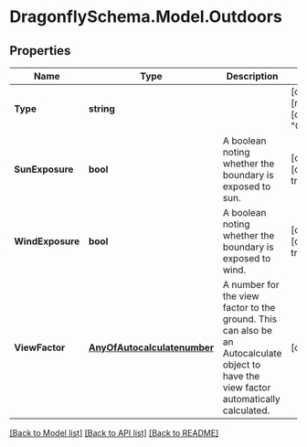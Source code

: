 
# DragonflySchema.Model.Outdoors

## Properties

Name | Type | Description | Notes
------------ | ------------- | ------------- | -------------
**Type** | **string** |  | [optional] [readonly] [default to "Outdoors"]
**SunExposure** | **bool** | A boolean noting whether the boundary is exposed to sun. | [optional] [default to true]
**WindExposure** | **bool** | A boolean noting whether the boundary is exposed to wind. | [optional] [default to true]
**ViewFactor** | [**AnyOfAutocalculatenumber**](AnyOfAutocalculatenumber.md) | A number for the view factor to the ground. This can also be an Autocalculate object to have the view factor automatically calculated. | [optional] 

[[Back to Model list]](../README.md#documentation-for-models)
[[Back to API list]](../README.md#documentation-for-api-endpoints)
[[Back to README]](../README.md)

